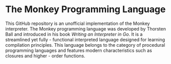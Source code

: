 # The Monkey Programming Language
This GitHub repository is an unofficial implementation of the Monkey interpreter. The Monkey programming language was developed by Thorsten Ball and introduced in his book *Writing an Interpreter in Go*. It is a streamlined yet fully - functional interpreted language designed for learning compilation principles. This language belongs to the category of procedural programming languages and features modern characteristics such as closures and higher - order functions.
